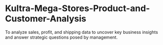 # Kultra-Mega-Stores-Product-and-Customer-Analysis
To analyze sales, profit, and shipping data to uncover key business insights and answer strategic questions posed by management.
